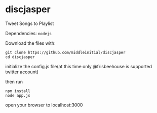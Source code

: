 discjasper
==========

Tweet Songs to Playlist

Dependencies:
`nodejs`

Download the files with:

    git clone https://github.com/middleinitial/discjasper
    cd discjasper

initialize the config.js file(at this time only @frisbeehouse is supported twitter account) 

then run

    npm install
    node app.js

open your browser to 
localhost:3000
